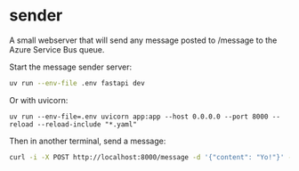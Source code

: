 # sender

A small webserver that will send any message posted to /message to the Azure Service Bus queue.

Start the message sender server:
```bash
uv run --env-file .env fastapi dev
```

Or with uvicorn:
```
uv run --env-file=.env uvicorn app:app --host 0.0.0.0 --port 8000 --reload --reload-include "*.yaml"
```

Then in another terminal, send a message:
```bash
curl -i -X POST http://localhost:8000/message -d '{"content": "Yo!"}' -H "Content-Type: application/json"
```
